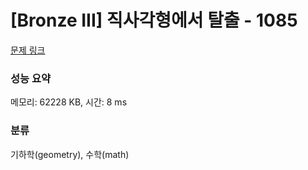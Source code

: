 # [Bronze III] 직사각형에서 탈출 - 1085 

[문제 링크](https://www.acmicpc.net/problem/1085) 

### 성능 요약

메모리: 62228 KB, 시간: 8 ms

### 분류

기하학(geometry), 수학(math)

